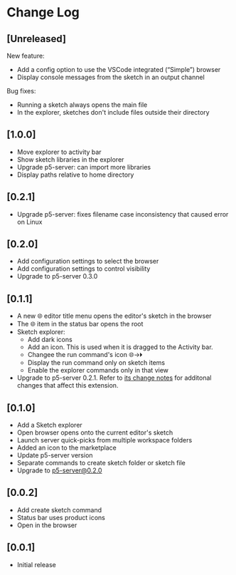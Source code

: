 # Change Log

## [Unreleased]

New feature:

- Add a config option to use the VSCode integrated (“Simple”) browser
- Display console messages from the sketch in an output channel

Bug fixes:

- Running a sketch always opens the main file
- In the explorer, sketches don't include files outside their directory

## [1.0.0]

- Move explorer to activity bar
- Show sketch libraries in the explorer
- Upgrade p5-server: can import more libraries
- Display paths relative to home directory

## [0.2.1]

- Upgrade p5-server: fixes filename case inconsistency that caused error on Linux

## [0.2.0]

- Add configuration settings to select the browser
- Add configuration settings to control visibility
- Upgrade to p5-server 0.3.0

## [0.1.1]

- A new 🌐 editor title menu opens the editor's sketch in the browser
- The 🌐 item in the status bar opens the root
- Sketch explorer:
  - Add dark icons
  - Add an icon. This is used when it is dragged to the Activity bar.
  - Changee the run command's icon 🌐->🞂
  - Display the run command only on sketch items
  - Enable the explorer commands only in that view
- Upgrade to p5-server 0.2.1. Refer to [its change
  notes](https://github.com/osteele/p5-server/blob/master/CHANGELOG.md#change-log)
  for additonal changes that affect this extension.

## [0.1.0]

- Add a Sketch explorer
- Open browser opens onto the current editor's sketch
- Launch server quick-picks from multiple workspace folders
- Added an icon to the marketplace
- Update p5-server version
- Separate commands to create sketch folder or sketch file
- Upgrade to p5-server@0.2.0

## [0.0.2]

- Add create sketch command
- Status bar uses product icons
- Open in the browser

## [0.0.1]

- Initial release
